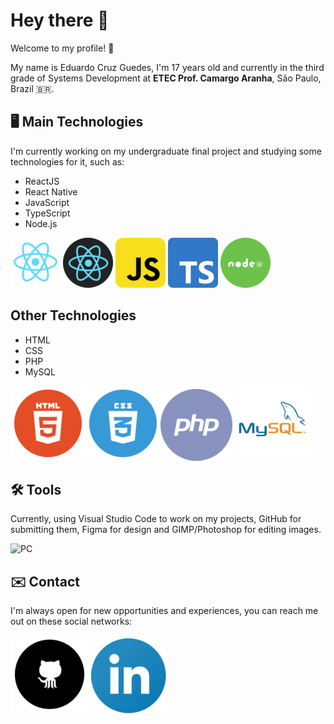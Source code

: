 ﻿# Hey there 👋
Welcome to my profile! 🙂

My name is Eduardo Cruz Guedes, I'm 17 years old and currently in the third grade of Systems Development at **ETEC Prof. Camargo Aranha**, São Paulo, Brazil 🇧🇷.

## 🖥️ Main Technologies
I'm currently working on my undergraduate final project and studying some technologies for it, such as:

-  ReactJS
- React Native 
- JavaScript
- TypeScript
- Node.js

![ReactJS](./images/react.png) ![React Native](./images/react-native.png) ![JS](./images/js.png) ![TS](./images/ts.png) ![Node.js](./images/node.png)

## Other Technologies 
- HTML
- CSS
- PHP
- MySQL

![HTML](./images/html.png)![CSS](./images/css.png)![PHP](./images/php.png) ![MySQL](./images/sql.png)
     
## 🛠️ Tools
Currently, using Visual Studio Code to work on my projects, GitHub for submitting them, Figma for design and GIMP/Photoshop for editing images.

![PC](https://raw.githubusercontent.com/MicaelliMedeiros/micaellimedeiros/master/image/computer-illustration.png)

## ✉️ Contact
I'm always open for new opportunities and experiences, you can reach me out on these social networks:

[![GitHub](./images/github.png)](https://github.com/Educg550) [![LinkedIn](./images/linkedin.png)](https://www.linkedin.com/in/eduardo-cruz-guedes-276a01206/)
